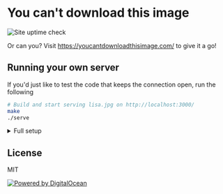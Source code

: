 # You can't download this image

![Site uptime check](https://github.com/radiantly/you-cant-download-this-image/actions/workflows/site.yml/badge.svg)

Or can you? Visit https://youcantdownloadthisimage.com/ to give it a go!

## Running your own server

If you'd just like to test the code that keeps the connection open, run the following

```sh
# Build and start serving lisa.jpg on http://localhost:3000/
make
./serve
```

<details>
<summary>Full setup</summary>
The following assumes that you have [caddy](https://caddyserver.com/) installed with systemd.

```sh
cd /opt                                                                # Navigate to /opt
git clone https://github.com/radiantly/you-cant-download-this-image    # Clone repository
chown -R root:caddy you-cant-download-this-image/                      # Set permissions: root owner, caddy group
cd you-cant-download-this-image && make                                # Build
```

Start and enable the systemd unit file to keep it running:

```sh
ln -s /opt/you-cant-download-this-image/lisa.service /etc/systemd/system/lisa.service
systemctl daemon-reload    # Reload service files on disk
systemctl start lisa       # Start
systemctl enable lisa      # Autostart on boot
```

Configure caddy:

```sh
mv /etc/caddy/Caddyfile /etc/caddy/Caddyfile.bak    # backup existing Caddyfile
ln -s /opt/you-cant-download-this-image/Caddyfile /etc/caddy/Caddyfile
systemctl restart caddy
```

</details>

## License

MIT

[![Powered by DigitalOcean](https://web-platforms.sfo2.cdn.digitaloceanspaces.com/WWW/Badge%201.svg)](https://www.digitalocean.com/?refcode=b907b37883ce&utm_campaign=Referral_Invite&utm_medium=Referral_Program&utm_source=badge)
